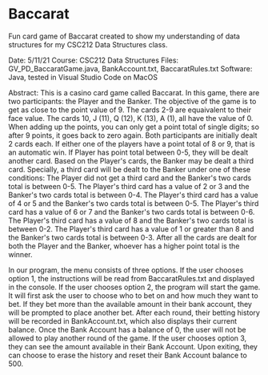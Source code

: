 # Baccarat
Fun card game of Baccarat created to show my understanding of data structures for my CSC212 Data Structures class. 

Date: 5/11/21
Course: CSC212 Data Structures
Files: GV_PD_BaccaratGame.java, BankAccount.txt, BaccaratRules.txt
Software: Java, tested in Visual Studio Code on MacOS

Abstract: 
This is a casino card game called Baccarat. In this game, there are two participants: the Player and the Banker. The objective of the game is to get as close to the point value of 9. 
The cards 2-9 are equaivalent to their face value. The cards 10, J (11), Q (12), K (13), A (1), all have the value of 0. When adding up the points, you can only get a point total of single digits; so after 9 points, it goes back to zero again. 
Both participants are initially dealt 2 cards each. If either one of the players have a point total of 8 or 9, that is an automatic win. 
If Player has point total between 0-5, they will be dealt another card. Based on the Player's cards, the Banker may be dealt a third card.
Specially, a third card will be dealt to the Banker under one of these conditions:
    The Player did not get a third card and the Banker's two cards total is between 0-5.
    The Player's third card has a value of 2 or 3 and the Banker's two cards total is between 0-4.
    The Player's third card has a value of 4 or 5 and the Banker's two cards total is between 0-5.
    The Player's third card has a value of 6 or 7 and the Banker's two cards total is between 0-6.
    The Player's third card has a value of 8 and the Banker's two cards total is between 0-2.
    The Player's third card has a value of 1 or greater than 8 and the Banker's two cards total is between 0-3.
After all the cards are dealt for both the Player and the Banker, whoever has a higher point total is the winner.

In our program, the menu consists of three options. If the user chooses option 1, the instructions will be read from BaccaratRules.txt and displayed in the console. 
If the user chooses option 2, the program will start the game. It will first ask the user to choose who to bet on and how much they want to bet. If they bet more than the available amount in their bank account, they will be prompted to place another bet. 
After each round, their betting history will be recorded in BankAccount.txt, which also displays their current balance. 
Once the Bank Account has a balance of 0, the user will not be allowed to play another round of the game. 
If the user chooses option 3, they can see the amount available in their Bank Account. 
Upon exiting, they can choose to erase the history and reset their Bank Account balance to 500. 
